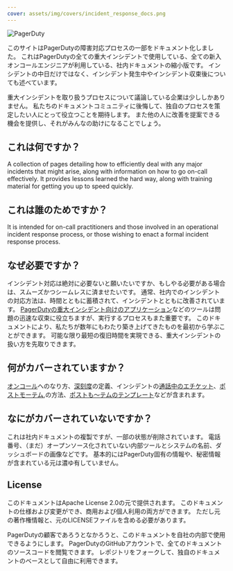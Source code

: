 ```yaml
---
cover: assets/img/covers/incident_response_docs.png
---
```

![PagerDuty](../assets/img/headers/pagerduty_logo.png)


このサイトはPagerDutyの障害対応プロセスの一部をドキュメント化しました。
これはPagerDutyの全ての重大インシデントで使用している、全ての新入オンコールエンジニアが利用している、社内ドキュメントの縮小版です。
インシデントの中日だけではなく、インシデント発生中やインシデント収束後についても述べています。

重大インシデントを取り扱うプロセスについて議論している企業は少ししかありません。
私たちのドキュメントコミュニティに後悔して、独自のプロセスを策定したい人にとって役立つことを期待します。
また他の人に改善を提案できる機会を提供し、それがみんなの助けになることでしょう。

## これは何ですか？

A collection of pages detailing how to efficiently deal with any major incidents that might arise, along with information on how to go on-call effectively. It provides lessons learned the hard way, along with training material for getting you up to speed quickly.

## これは誰のためですか？

It is intended for on-call practitioners and those involved in an operational incident response process, or those wishing to enact a formal incident response process.

## なぜ必要ですか？

インシデント対応は絶対に必要ないと願いたいですか、もしやる必要がある場合は、スムーズかつシームレスに済ませたいです。
通常、社内でのインシデントの対応方法は、時間とともに蓄積されて、インシデントとともに改善されています。
[PagerDutyの重大インシデント向けのアプリケーション](https://www.pagerduty.com/applications/#major-incidents-application)などのツールは問題の迅速な収束に役立ちますが、実行するプロセスもまた重要です。
このドキュメントにより、私たちが数年にもわたり築き上げてきたものを最初から学ぶことができます。
可能な限り最短の復旧時間を実現できる、重大インシデントの扱い方を先取りできます。


## 何がカバーされていますか？

[オンコール](/oncall/being_oncall.md)へのなり方、[深刻度](/before/severity_levels.md)の定義、インシデントの[通話中のエチケット](/before/call_etiquette.md)、[ポストモーテム](/after/post_mortem_process.md),の方法、[ポストも〜テムのテンプレート](/after/post_mortem_template.md)などが含まれます。

## なにがカバーされていないですか？

これは社内ドキュメントの複製ですが、一部の状態が削除されています。
電話番号、（まだ）オープンソース化されていない内部ツールとシステムの名前、ダッシュボードの画像などです。
基本的にはPagerDuty固有の情報や、秘密情報が含まれている元は濃ゆ有していません。

## License

このドキュメントはApache License 2.0の元で提供されます。
このドキュメントの仕様および変更ができ、商用および個人利用の両方ができます。
ただし元の著作権情報と、元のLICENSEファイルを含める必要があります。

PagerDutyの顧客であろうとなかろうと、このドキュメントを自社の内部で使用できるようにします。
PagerDutyのGitHubアカウントで、全てのドキュメントのソースコードを閲覧できます。
レポジトリをフォークして、独自のドキュメントのベースとして自由に利用できます。
